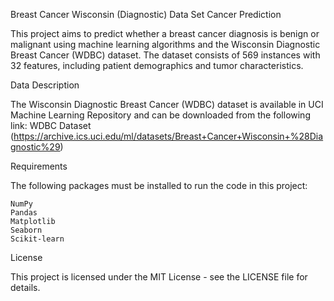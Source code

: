 Breast Cancer Wisconsin (Diagnostic) Data Set Cancer Prediction

This project aims to predict whether a breast cancer diagnosis is benign or malignant using machine learning algorithms and the Wisconsin Diagnostic Breast Cancer (WDBC) dataset. The dataset consists of 569 instances with 32 features, including patient demographics and tumor characteristics.

Data Description

The Wisconsin Diagnostic Breast Cancer (WDBC) dataset is available in UCI Machine Learning Repository and can be downloaded from the following link:
WDBC Dataset (https://archive.ics.uci.edu/ml/datasets/Breast+Cancer+Wisconsin+%28Diagnostic%29)

Requirements

The following packages must be installed to run the code in this project:

    NumPy
    Pandas
    Matplotlib
    Seaborn
    Scikit-learn

License

This project is licensed under the MIT License - see the LICENSE file for details.
